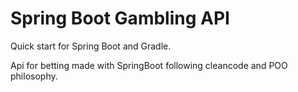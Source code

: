 # Spring Boot Gambling API
 
Quick start for Spring Boot and Gradle.

Api for betting made with SpringBoot following cleancode and POO philosophy.
